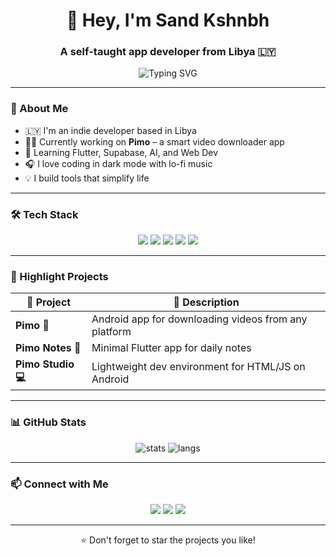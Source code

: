 <h1 align="center">👾 Hey, I'm Sand Kshnbh</h1>
<h3 align="center">A self-taught app developer from Libya 🇱🇾</h3>

<p align="center">
  <img src="https://readme-typing-svg.vercel.app?font=Fira+Code&duration=4000&pause=1000&color=F7F7F7&center=true&vCenter=true&width=435&lines=Flutter+Developer+🚀;AI+Explorer+🤖;Linux+User+💻;Creative+Dreamer+🔥" alt="Typing SVG" />
</p>

---

### 🧠 About Me

- 🇱🇾 I'm an indie developer based in Libya
- 👨‍💻 Currently working on **Pimo** – a smart video downloader app
- 🌱 Learning Flutter, Supabase, AI, and Web Dev
- 🎧 I love coding in dark mode with lo-fi music
- 💡 I build tools that simplify life

---

### 🛠️ Tech Stack

<p align="center">
  <img src="https://img.shields.io/badge/Dart-0175C2?style=for-the-badge&logo=dart&logoColor=white" />
  <img src="https://img.shields.io/badge/Flutter-02569B?style=for-the-badge&logo=flutter&logoColor=white" />
  <img src="https://img.shields.io/badge/Linux-000000?style=for-the-badge&logo=linux&logoColor=white" />
  <img src="https://img.shields.io/badge/Firebase-FFCA28?style=for-the-badge&logo=firebase&logoColor=black" />
  <img src="https://img.shields.io/badge/Git-F05032?style=for-the-badge&logo=git&logoColor=white" />
</p>

---

### 🚀 Highlight Projects

| 📱 Project       | 💬 Description                                      |
|------------------|-----------------------------------------------------|
| **Pimo 👾**       | Android app for downloading videos from any platform |
| **Pimo Notes 📝** | Minimal Flutter app for daily notes                 |
| **Pimo Studio 💻** | Lightweight dev environment for HTML/JS on Android |

---

### 📊 GitHub Stats

<p align="center">
  <img src="https://github-readme-stats.vercel.app/api?username=sandkshnbh&show_icons=true&theme=tokyonight" alt="stats" />
  <img src="https://github-readme-stats.vercel.app/api/top-langs/?username=sandkshnbh&layout=compact&theme=tokyonight" alt="langs" />
</p>

---

### 📫 Connect with Me

<p align="center">
  <a href="mailto:sandkshnbh@example.com"><img src="https://img.shields.io/badge/Email-D14836?style=for-the-badge&logo=gmail&logoColor=white" /></a>
  <a href="https://t.me/sandkshnbh"><img src="https://img.shields.io/badge/Telegram-26A5E4?style=for-the-badge&logo=telegram&logoColor=white" /></a>
  <a href="https://github.com/sandkshnbh"><img src="https://img.shields.io/badge/GitHub-000000?style=for-the-badge&logo=github&logoColor=white" /></a>
</p>

---

<p align="center">⭐️ Don't forget to star the projects you like!</p>